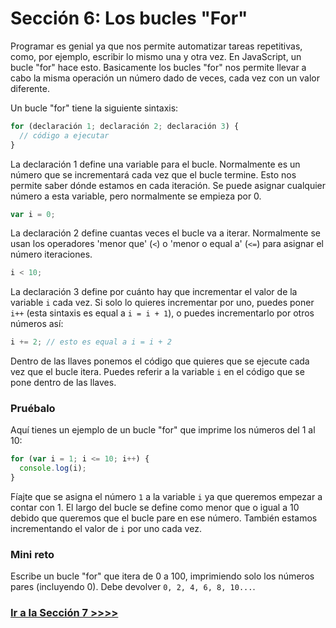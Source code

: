 # Sección 6: Los bucles "For"

Programar es genial ya que nos permite automatizar tareas repetitivas, como, por ejemplo, escribir lo mismo una y otra vez. En JavaScript, un bucle "for" hace esto. Basicamente los bucles "for" nos permite llevar a cabo la misma operación un número dado de veces, cada vez con un valor diferente.

Un bucle "for" tiene la siguiente sintaxis:

```js
for (declaración 1; declaración 2; declaración 3) {
  // código a ejecutar
}
```

La declaración 1 define una variable para el bucle. Normalmente es un número que se incrementará cada vez que el bucle termine. Esto nos permite saber dónde estamos en cada iteración. Se puede asignar cualquier número a esta variable, pero normalmente se empieza por 0.

```js
var i = 0;
```

La declaración 2 define cuantas veces el bucle va a iterar. Normalmente se usan los operadores 'menor que' (`<`) o 'menor o equal a' (`<=`) para asignar el número iteraciones.

```js
i < 10;
```

La declaración 3 define por cuánto hay que incrementar el valor de la variable `i` cada vez. Si solo lo quieres incrementar por uno, puedes poner `i++` (esta sintaxis es equal a `i = i + 1`), o puedes incrementarlo por otros números así:

```js
i += 2; // esto es equal a i = i + 2
```

Dentro de las llaves ponemos el código que quieres que se ejecute cada vez que el bucle itera. Puedes referir a la variable `i` en el código que se pone dentro de las llaves.

### Pruébalo

Aquí tienes un ejemplo de un bucle "for" que imprime los números del 1 al 10:

```js
for (var i = 1; i <= 10; i++) {
  console.log(i);
}
```

Fíajte que se asigna el número `1` a la variable `i` ya que queremos empezar a contar con 1. El largo del bucle se define como menor que o igual a 10 debido que queremos que el bucle pare en ese número. También estamos incrementando el valor de `i` por uno cada vez.

### Mini reto

Escribe un bucle "for" que itera de 0 a 100, imprimiendo solo los números pares (incluyendo 0). Debe devolver `0, 2, 4, 6, 8, 10...`.

### [Ir a la Sección 7 >>>>](https://github.com/node-girls/beginners-javascript/blob/master/step07.md)
